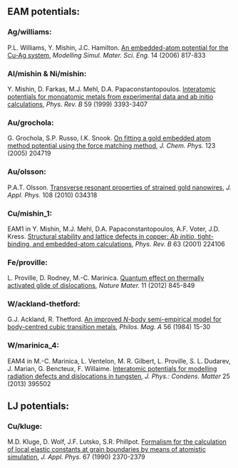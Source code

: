 ## EAM potentials:

### Ag/williams:

P.L. Williams, Y. Mishin, J.C. Hamilton. [An embedded-atom potential for the Cu-Ag system](http://dx.doi.org/10.1088/0965-0393/14/5/002), _Modelling Simul. Mater. Sci. Eng._ 14 (2006) 817-833

### Al/mishin & Ni/mishin:

Y. Mishin, D. Farkas, M.J. Mehl, D.A. Papaconstantopoulos. [Interatomic potentials for monoatomic metals from experimental data and ab initio calculations](http://dx.doi.org/10.1103/PhysRevB.59.3393), _Phys. Rev. B_ 59 (1999) 3393-3407

### Au/grochola:

G. Grochola, S.P. Russo, I.K. Snook. [On fitting a gold embedded atom method potential using the force matching method](http://dx.doi.org/10.1063/1.2124667), _J. Chem. Phys._ 123 (2005) 204719

### Au/olsson:

P.A.T. Olsson. [Transverse resonant properties of strained gold nanowires](http://dx.doi.org/10.1063/1.3460127), _J. Appl. Phys._ 108 (2010) 034318

### Cu/mishin_1:

EAM1 in Y. Mishin, M.J. Mehl, D.A. Papaconstantopoulos, A.F. Voter, J.D. Kress. [Structural stability and lattice defects in copper: _Ab initio_, tight-binding, and embedded-atom calculations](http://dx.doi.org/10.1103/PhysRevB.63.224106), _Phys. Rev. B_ 63 (2001) 224106

### Fe/proville:

L. Proville, D. Rodney, M.-C. Marinica. [Quantum effect on thermally activated glide of dislocations](http://dx.doi.org/10.1038/nmat3401), _Nature Mater._ 11 (2012) 845-849

### W/ackland-thetford:

G.J. Ackland, R. Thetford. [An improved _N_-body semi-empirical model for body-centred cubic transition metals](http://dx.doi.org/10.1080/01418618708204464), _Philos. Mag. A_ 56 (1984) 15-30

### W/marinica_4:

EAM4 in M.-C. Marinica, L. Ventelon, M. R. Gilbert, L. Proville, S. L. Dudarev, J. Marian, G. Bencteux, F. Willaime. [Interatomic potentials for modelling radiation defects and dislocations in tungsten](http://dx.doi.org/10.1088/0953-8984/25/39/395502), _J. Phys.: Condens. Matter_ 25 (2013) 395502

## LJ potentials:

### Cu/kluge:

M.D. Kluge, D. Wolf, J.F. Lutsko, S.R. Phillpot. [Formalism for the calculation of local elastic constants at grain boundaries by means of atomistic simulation](http://dx.doi.org/10.1063/1.345533), _J. Appl. Phys._ 67 (1990) 2370-2379
